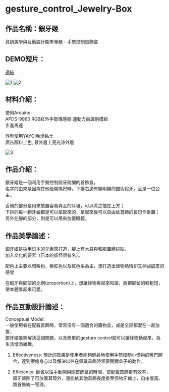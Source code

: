 # gesture_control_Jewelry-Box
## 作品名稱：銀牙姬　　　　　　　　　
資訊美學與互動設計期末專題 - 手勢控制首飾盒　　　　　　　　

## DEMO短片：
[連結](https://youtu.be/IZnPQusfKbg)
                                    
                                    
![1](https://github.com/tiffanychang0101/gesture_control_Jewelry-Box/raw/master/20180612_092004_0.jpg)
![2](https://github.com/tiffanychang0101/gesture_control_Jewelry-Box/raw/master/20180612_092054_0.jpg)


## 材料介紹：
使用Arduino               
APDS-9960 RGB紅外手勢傳感器 運動方向識別模組             
步進馬達            
            
外型使用YAYOI免燒黏土           
廣告顏料上色, 最外層上亮光漆外層    

![3](https://github.com/tiffanychang0101/gesture_control_Jewelry-Box/raw/master/20180609_105222_0.jpg)
            
## 作品介紹：
銀牙姬是一個利用手勢控制假牙開闔的首飾盒，              
名字的由來是因為在他張開嘴巴時，下排右邊有顆明顯的銀色假牙，且是一位公主。              
               
舌頭的部分是用來放置容易弄丟的耳環，可以將之插在上方；              
下排的每一顆牙齒都是可以拿起來的，拿起來後可以自由依首飾的長短作掛置；              
另外在腳的部分，則是可以用來放置眼鏡。              
             
## 作品美學論述：
銀牙姬是採用日本的元素來打造，腳上有木屐與和服圖騰拼貼，               
加入文化的要素（日本的妖怪很有名）。               
               
配色上主要以暗紫色、紫紅色以及紅色系為主，想打造出怪物熱情卻又神祕調皮的感覺               
               
在假牙與腳部的比例(proportion)上，想讓怪物看起來和諧，故把腳塑的較粗短，使本體看起來可愛。              
             
## 作品互動設計論述：
Conceptual Model:              
一般使用者在配戴首飾時，常常沒有一個適合的置物盒，或是全部都混在一起放置，              
銀牙姬能夠解決這個問題，以及簡單的gesture control就可以讓怪物動起來，為生活增添樂趣。               
               
1.	Effectiveness: 預計的效果是使用者能夠輕鬆地使用手勢控制小怪物的嘴巴開合，達到療癒身心以及解決以往在佩戴首飾時常要開關盒子的動作。  
               
2.	Efficiency: 節省以往手動開與關首飾盒的時間，使配戴首飾更有效率，               
銀牙姬除了可放置耳環外，還能依其他首飾長度掛至怪物牙齒上，自由度高。將首飾統一管理。               
